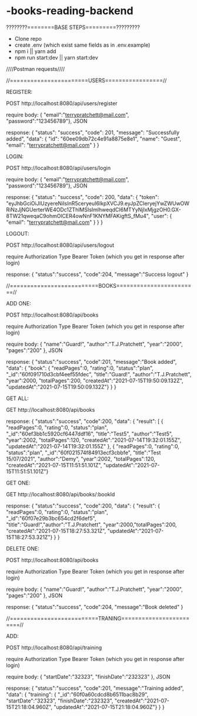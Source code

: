 # -books-reading-backend

????????========BASE STEPS=========?????????

- Clone repo
- create .env (which exist same fields as in .env.example)
- npm i || yarn add
- npm run start:dev || yarn start:dev

////Postman requests////

//=======================USERS=================//

REGISTER:

POST http://localhost:8080/api/users/register

require body: {
"email":"terrypratchett@mail.com",
"password":"123456789"}, JSON

response: {
"status": "success",
"code": 201,
"message": "Successfully added",
"data": {
"id": "60ee09db72c4e91a8875e8e1",
"name": "Guest",
"email": "terrypratchett@mail.com"
}
}

LOGIN:

POST http://localhost:8080/api/users/login

require body: {
"email":"terrypratchett@mail.com",
"password":"123456789"}, JSON

response: {
"status": "success",
"code": 200,
"data": {
"token": "eyJhbGciOiJIUzyereNiIsInR5ceryeuI6IkpXVCJ9.eyJpZCIeryejYwZWUwOWRiNzJjNGUerterWE4ODc1ZThlMSIsImlhweqdCI6MTYyNjIxMjgzOH0.GX-8TW21qweqaC9ohmOlCER4owNnF1KNYMFAKigftS_fMu4",
"user": {
"email": "terrypratchett@mail.com"
}
}
}

LOGOUT:

POST http://localhost:8080/api/users/logout

require Authorization Type Bearer Token (which you get in response after login)

response: {
"status":"success",
"code":204,
"message":"Success logout"
}

//==========================BOOKS========================//

ADD ONE:

POST http://localhost:8080/api/books

require Authorization Type Bearer Token (which you get in response after login)

require body: {
"name":"Guard!",
"author":"T.J.Pratchett",
"year":"2000",
"pages":"200"
}, JSON

response: {
"status":"success",
"code":201,
"message":"Book added",
"data":
{
"book":
{
"readPages":0,
"rating":0,
"status":"plan",
"_id":"60f091710d3cbf4eef55fdec",
"title":"Guard!",
"author":"T.J.Pratchett",
"year":2000,
"totalPages":200,
"createdAt":"2021-07-15T19:50:09.132Z",
"updatedAt":"2021-07-15T19:50:09.132Z"}
}
}

GET ALL:

GET http://localhost:8080/api/books

response: {
"status":"success",
"code":200,
"data":
{
"result":
[
{
"readPages":0,
"rating":0,
"status":"plan",
"_id":"60ef3bb1c5920cf6447ddf16",
"title":"Test5",
"author":"Test5",
"year":2002,
"totalPages":120,
"createdAt":"2021-07-14T19:32:01.155Z",
"updatedAt":"2021-07-14T19:32:01.155Z"
},
{
"readPages":0,
"rating":0,
"status":"plan",
"_id":"60f021574f84913ecf3cbbfe",
"title":"Test 15/07/2021",
"author":"Demy",
"year":2002,
"totalPages":120,
"createdAt":"2021-07-15T11:51:51.101Z",
"updatedAt":"2021-07-15T11:51:51.101Z"}

GET ONE:

GET http://localhost:8080/api/books/:bookId

response: {
"status":"success",
"code":200,
"data":
{
"result":
{
"readPages":0,
"rating":0,
"status":"plan",
"_id":"60f07e29b3bc654cd2f6def5",
"title":"Guard!","author":"T.J.Pratchett",
"year":2000,"totalPages":200,
"createdAt":"2021-07-15T18:27:53.321Z",
"updatedAt":"2021-07-15T18:27:53.321Z"}
}
}

DELETE ONE:

POST http://localhost:8080/api/books

require Authorization Type Bearer Token (which you get in response after login)

require body: {
"name":"Guard!",
"author":"T.J.Pratchett",
"year":"2000",
"pages":"200"
}, JSON

response: {
"status":"success",
"code":204,
"message":"Book deleted"
}

//==========================TRANING========================//

ADD:

POST http://localhost:8080/api/training

require Authorization Type Bearer Token (which you get in response after login)

require body: {
"startDate":"32323",
"finishDate":"232323"
}, JSON

response: {
"status":"success",
"code":201,
"message":"Training added",
"data":
{
"training":
{
"_id":"60f0a60cdcd8b6511bac8b29",
"startDate":"32323",
"finishDate":"232323",
"createdAt":"2021-07-15T21:18:04.960Z",
"updatedAt":"2021-07-15T21:18:04.960Z"}
}
}
